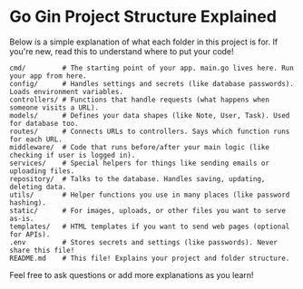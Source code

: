 # Go Gin Project Structure Explained

Below is a simple explanation of what each folder in this project is for. If you're new, read this to understand where to put your code!

```
cmd/         # The starting point of your app. main.go lives here. Run your app from here.
config/      # Handles settings and secrets (like database passwords). Loads environment variables.
controllers/ # Functions that handle requests (what happens when someone visits a URL).
models/      # Defines your data shapes (like Note, User, Task). Used for database too.
routes/      # Connects URLs to controllers. Says which function runs for each URL.
middleware/  # Code that runs before/after your main logic (like checking if user is logged in).
services/    # Special helpers for things like sending emails or uploading files.
repository/  # Talks to the database. Handles saving, updating, deleting data.
utils/       # Helper functions you use in many places (like password hashing).
static/      # For images, uploads, or other files you want to serve as-is.
templates/   # HTML templates if you want to send web pages (optional for APIs).
.env         # Stores secrets and settings (like passwords). Never share this file!
README.md    # This file! Explains your project and folder structure.
```

Feel free to ask questions or add more explanations as you learn!
